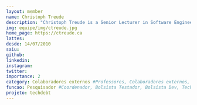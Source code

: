 ```yaml
---
layout: member
name: Christoph Treude
description: "Christoph Treude is a Senior Lecturer in Software Engineering in the School of Computing and Information Systems at the University of Melbourne. The goal of his research is to improve the quality of software and the productivity of those producing it, with a particular focus on getting information to software developers when and where they need it." 
img: equipe/img/ctreude.jpg
home_page: https://ctreude.ca
lattes: 
desde: 14/07/2010
saiu: 
github: 
linkedin: 
instagram: 
twitter: 
importance: 2
category: Colaboradores externos #Professores, Colaboradores externos, Alunos, Ex-alunos
funcao: Pesquisador #Coordenador, Bolsista Testador, Bolsista Dev, Technical Debt
projeto: techdebt
---
```

